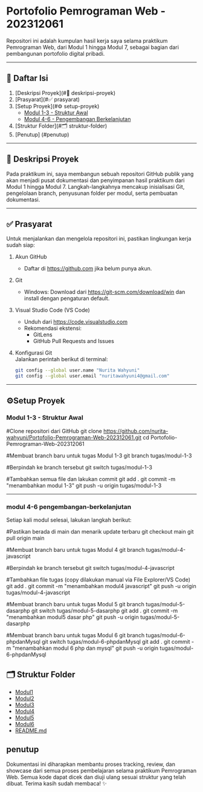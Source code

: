 # Portofolio Pemrograman Web - 202312061

Repositori ini adalah kumpulan hasil kerja saya selama praktikum Pemrograman Web, dari Modul 1 hingga Modul 7, sebagai bagian dari pembangunan portofolio digital pribadi.

---

## 📑 Daftar Isi

1. [Deskripsi Proyek](#🧾 deskripsi-proyek)
2. [Prasyarat](#✅ prasyarat)
3. [Setup Proyek](#⚙️ setup-proyek)
   - [Modul 1-3 - Struktur Awal](#modul-1-3---struktur-awal)
   - [Modul 4-6 - Pengembangan Berkelanjutan](#modul-4-6---pengembangan-berkelanjutan)
4. [Struktur Folder](#🗂️ struktur-folder)
5. [Penutup] (#penutup)

---

## 🧾 Deskripsi Proyek

Pada praktikum ini, saya membangun sebuah repositori GitHub publik yang akan menjadi pusat dokumentasi dan penyimpanan hasil praktikum dari Modul 1 hingga Modul 7. Langkah-langkahnya mencakup inisialisasi Git, pengelolaan branch, penyusunan folder per modul, serta pembuatan dokumentasi.

---

## ✅ Prasyarat

Untuk menjalankan dan mengelola repositori ini, pastikan lingkungan kerja sudah siap:

1. Akun GitHub  
   - Daftar di https://github.com jika belum punya akun.

2. Git  
   - Windows: Download dari https://git-scm.com/download/win dan install dengan pengaturan default.

3. Visual Studio Code (VS Code)  
   - Unduh dari https://code.visualstudio.com  
   - Rekomendasi ekstensi:
     - GitLens
     - GitHub Pull Requests and Issues

4. Konfigurasi Git  
   Jalankan perintah berikut di terminal:

   ```bash
   git config --global user.name "Nurita Wahyuni"
   git config --global user.email "nuritawahyuni4@gmail.com"

---

## ⚙️Setup Proyek 

### Modul 1-3 - Struktur Awal

#Clone repositori dari GitHub
git clone https://github.com/nurita-wahyuni/Portofolio-Pemrograman-Web-202312061.git
cd Portofolio-Pemrograman-Web-202312061

#Membuat branch baru untuk tugas Modul 1-3
git branch tugas/modul-1-3

#Berpindah ke branch tersebut
git switch tugas/modul-1-3

#Tambahkan semua file dan lakukan commit
git add .
git commit -m "menambahkan modul 1-3"
git push -u origin tugas/modul-1-3

---

### modul 4-6 pengembangan-berkelanjutan 
Setiap kali modul selesai, lakukan langkah berikut:

#Pastikan berada di main dan menarik update terbaru
git checkout main
git pull origin main

#Membuat branch baru untuk tugas Modul 4
git branch tugas/modul-4-javascript

#Berpindah ke branch tersebut
git switch tugas/modul-4-javascript

#Tambahkan file tugas (copy dilakukan manual via File Explorer/VS Code)
git add .
git commit -m "menambahkan modul4 javascript"
git push -u origin tugas/modul-4-javascript


#Membuat branch baru untuk tugas Modul 5
git branch tugas/modul-5-dasarphp
git switch tugas/modul-5-dasarphp
git add .
git commit -m "menambahkan modul5 dasar php"
git push -u origin tugas/modul-5-dasarphp

#Membuat branch baru untuk tugas Modul 6
git branch tugas/modul-6-phpdanMysql
git switch tugas/modul-6-phpdanMysql
git add .
git commit -m "menambahkan modul 6 php dan mysql"
git push -u origin tugas/modul-6-phpdanMysql

## 🗂️ Struktur Folder

- [Modul1](./Modul1/)
- [Modul2](./Modul2/)
- [Modul3](./Modul3/)
- [Modul4](./Modul4/)
- [Modul5](./Modul5/)
- [Modul6](./Modul6/)
- [README.md](./README.md)

## penutup
Dokumentasi ini diharapkan membantu proses tracking, review, dan showcase dari semua proses pembelajaran selama praktikum Pemrograman Web. Semua kode dapat dicek dan diuji ulang sesuai struktur yang telah dibuat.
Terima kasih sudah membaca! ✨